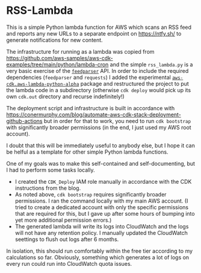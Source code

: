 # RSS-Lambda

This is a simple Python lambda function for AWS
which scans an RSS feed and reports any new URLs
to a separate endpoint on https://ntfy.sh/
to generate notifications for new content.

The infrastructure for running as a lambda was copied from
https://github.com/aws-samples/aws-cdk-examples/tree/main/python/lambda-cron
and the simple `rss_lambda.py` is a very basic exercise of
the [`feedparser`](https://pypi.org/project/feedparser/) API.
In order to include the required dependencies (`feedparser` and `requests`)
I added the experimental
[`aws-cdk.aws-lambda-python-alpha`][1] package
and restructured the project to put the lambda code in a subdirectory
(otherwise `cdk deploy` would pick up its own `cdk.out` directory
and recurse indefinitely!)

  [1]: https://pypi.org/project/aws-cdk.aws-lambda-python-alpha/

The deployment script and infrastructure is built in accordance with
https://conermurphy.com/blog/automate-aws-cdk-stack-deployment-github-actions
but in order for that to work, you need to run `cdk bootstrap`
with significantly broader permissions
(in the end, I just used my AWS root account).

I doubt that this will be immediately useful to anybody else,
but I hope it can be helful as a template for other simple
Python lambda functions.

One of my goals was to make this self-contained and self-documenting,
but I had to perform some tasks locally.

* I created the `CDK_Deploy` IAM role manually in accordance with
  the CDK instructions from the blog.
* As noted above, `cdk bootstrap` requires significantly broader permissions.
  I ran the command locally with my main AWS account.
  (I tried to create a dedicated account with only the specific permissions
  that are required for this, but I gave up after some hours of bumping into
  yet more additional permission errors.)
* The generated lambda will write its logs into CloudWatch
  and the logs will not have any retention policy.
  I manually updated the CloudWatch seettings
  to flush out logs after 6 months.

In isolation, this should run comfortably within the free tier
according to my calculations so far.
Obviously, something which generates a lot of logs on every run
could run into CloudWatch quota issues.
